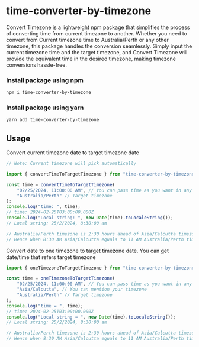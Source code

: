 # time-converter-by-timezone

Convert Timezone is a lightweight npm package that simplifies the process of converting time from current timezone to another. Whether you need to convert from Current timezone time to Australia/Perth or any other timezone, this package handles the conversion seamlessly. Simply input the current timezone time and the target timezone, and Convert Timezone will provide the equivalent time in the desired timezone, making timezone conversions hassle-free.

### Install package using npm

```bash
npm i time-converter-by-timezone
```

### Install package using yarn

```bash
yarn add time-converter-by-timezone
```

## Usage

Convert current timezone date to target timezone date

```javascript
// Note: Current timezone will pick automatically

import { convertTimeToTargetTimezone } from "time-converter-by-timezone";

const time = convertTimeToTargetTimezone(
	"02/25/2024, 11:00:00 AM", // You can pass time as you want in any date format
	"Australia/Perth" // Target timezone
);
console.log("time: ", time);
// time: 2024-02-25T03:00:00.000Z
console.log("Local string: ", new Date(time).toLocaleString());
// Local string: 25/2/2024, 8:30:00 am

// Australia/Perth timezone is 2:30 hours ahead of Asia/Calcutta timezone
// Hence when 8:30 AM Asia/Calcutta equals to 11 AM Australia/Perth time
```

Convert date to one timezone to target timezone date. You can get date/time that refers target timezone

```javascript
import { oneTimezoneToTargetTimezone } from "time-converter-by-timezone";

const time = oneTimezoneToTargetTimezone(
	"02/25/2024, 11:00:00 AM", // You can pass time as you want in any date format
	"Asia/Calcutta", // You can mention your timezone
	"Australia/Perth" // Target timezone
);
console.log("time = ", time);
// time: 2024-02-25T03:00:00.000Z
console.log("Local string = ", new Date(time).toLocaleString());
// Local string: 25/2/2024, 8:30:00 am

// Australia/Perth timezone is 2:30 hours ahead of Asia/Calcutta timezone
// Hence when 8:30 AM Asia/Calcutta equals to 11 AM Australia/Perth time
```
